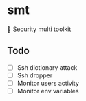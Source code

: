 # smt
🧰 Security multi toolkit

## Todo
- [ ] Ssh dictionary attack
- [ ] Ssh dropper
- [ ] Monitor users activity
- [ ] Monitor env variables
